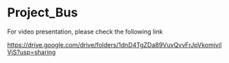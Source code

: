 # Project_Bus

For video presentation, please check the following link 

https://drive.google.com/drive/folders/1dnD4TgZDa89VuvQvvFrJpVkomjvilVjS?usp=sharing
